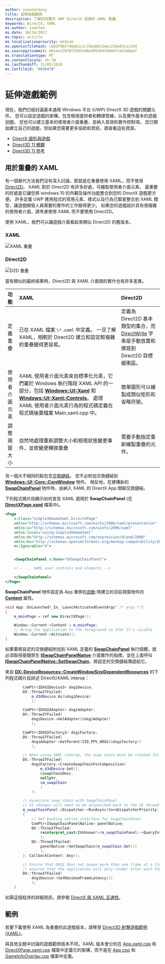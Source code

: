 ```yaml
---
author: joannaleecy
title: 延伸遊戲範例
description: 了解如何實作 UWP DirectX 遊戲的 XAML 重疊。
keywords: DirectX, XAML
ms.author: joanlee
ms.date: 10/24/2017
ms.topic: article
ms.localizationpriority: medium
ms.openlocfilehash: cb837965746eb1c2c7deab613eec239a83cac294
ms.sourcegitcommit: e814a13978f33654d8e995584f4b047cb53e0aef
ms.translationtype: MT
ms.contentlocale: zh-TW
ms.lasthandoff: 11/05/2018
ms.locfileid: "6036478"
---
```

# <a name="extend-the-game-sample"></a>延伸遊戲範例

現在，我們已經討論基本通用 Windows 平台 (UWP) DirectX 3D 遊戲的關鍵元件。 您可以設定遊戲的架構，包含檢視提供者和轉譯管線，以及實作基本的遊戲迴圈。 您也可以建立基本的使用者介面重疊，並納入音效和實作控制項。 您已開始建立自己的遊戲，但如果您需要更多協助和資訊，請查看這些資源。

-   [DirectX 圖形與遊戲](https://msdn.microsoft.com/library/windows/desktop/ee663274)
-   [Direct3D 11 概觀](https://msdn.microsoft.com/library/windows/desktop/ff476345)
-   [Direct3D 11 參考](https://msdn.microsoft.com/library/windows/desktop/ff476147)

## <a name="using-xaml-for-the-overlay"></a>用於重疊的 XAML


有一個替代方法我們沒有深入討論，那就是在重疊使用 XAML，而不使用 [Direct2D](https://msdn.microsoft.com/library/windows/desktop/dd370990)。 XAML 對於 Direct2D 有許多好處，可繪製使用者介面元素。 最重要的好處是它讓您將 windows 10 的外觀及操作功能整合到您的 DirectX 遊戲更方便。 許多定義 UWP 應用程式的常用元素、樣式以及行為已緊密整合到 XAML 模型，讓遊戲開發人員需要的實作的工作變得更少。 如果您的遊戲設計具有很複雜的使用者介面，請考慮使用 XAML 而不要使用 Direct2D。

使用 XAML，我們可以讓遊戲介面看起來類似 Direct2D 的舊版本。

### <a name="xaml"></a>XAML
![XAML 重疊](./images/simple-dx-game-extend-xaml.PNG)

### <a name="direct2d"></a>Direct2D
![D2D 重疊](./images/simple-dx-game-extend-d2d.PNG)

當有類似的最終結果時，Direct2D 與 XAML 介面間的實作也有許多差異。

功能 | XAML| Direct2D
:----------|:----------- | :-----------
定義重疊 | 已在 XAML 檔案 `\*.xaml` 中定義。 一旦了解 XAML，相較於 Direct2D 建立和設定較複雜的重疊變得更容易。| 定義為 Direct2D 基本類型的集合，而 [DirectWrite](https://msdn.microsoft.com/library/windows/desktop/dd368038) 字串是手動放置和撰寫到 Direct2D 目標緩衝區。 
使用者介面元素 | XAML 使用者介面元素來自標準化元素，它們屬於 Windows 執行階段 XAML API 的一部分，包括 [**Windows::UI::Xaml**](https://msdn.microsoft.com/library/windows/apps/br209045) 和 [**Windows::UI::Xaml::Controls**](https://msdn.microsoft.com/library/windows/apps/br227716)。 處理 XAML 使用者介面元素行為的程式碼定義在程式碼後置檔案 Main.xaml.cpp 中。 | 簡單圖形可以繪製成類似矩形和省略符號。
調整視窗大小 | 自然地處理重新調整大小和檢視狀態變更事件，並依變更轉換重疊 | 需要手動指定重新繪製重疊的元件。


另一個大不相同的點包含[交換鏈結](https://docs.microsoft.com/windows/uwp/graphics-concepts/swap-chains)。 您不必附加交換鏈結到 [**Windows::UI::Core::CoreWindow**](https://docs.microsoft.com/uwp/api/windows.ui.core.corewindow) 物件。 相反地，在建構新的 [**SwapChainPanel**](https://docs.microsoft.com/uwp/api/windows.ui.xaml.controls.swapchainpanel) 物件時，由納入 XAML 的 DirectX App 關聯交換鏈結。 

下列程式碼片段顯示如何宣告 XAML 適用於 **SwapChainPanel** (在 [**DirectXPage.xaml**](https://github.com/Microsoft/Windows-universal-samples/blob/6370138b150ca8a34ff86de376ab6408c5587f5d/Samples/Simple3DGameXaml/cpp/DirectXPage.xaml) 檔案中)。
```xml
<Page
    x:Class="Simple3DGameXaml.DirectXPage"
    xmlns="http://schemas.microsoft.com/winfx/2006/xaml/presentation"
    xmlns:x="http://schemas.microsoft.com/winfx/2006/xaml"
    xmlns:local="using:Simple3DGameXaml"
    xmlns:d="http://schemas.microsoft.com/expression/blend/2008"
    xmlns:mc="http://schemas.openxmlformats.org/markup-compatibility/2006"
    mc:Ignorable="d">


    <SwapChainPanel x:Name="DXSwapChainPanel">

    <!-- ... XAML user controls and elements -->

    </SwapChainPanel>
</Page>
```

**SwapChainPanel** 物件設定為 App 單例在[啟動](https://github.com/Microsoft/Windows-universal-samples/blob/6370138b150ca8a34ff86de376ab6408c5587f5d/Samples/Simple3DGameXaml/cpp/App.xaml.cpp#L45-L51) 時建立的目前視窗物件的 [**Content**](https://docs.microsoft.com/uwp/api/Windows.UI.Xaml.Window.Content) 屬性。

```cpp
void App::OnLaunched(_In_ LaunchActivatedEventArgs^ /* args */)
{
    m_mainPage = ref new DirectXPage();

    Window::Current->Content = m_mainPage;
    // Bring the application to the foreground so that it's visible
    Window::Current->Activate();
}
```


如果要將設定的交換鏈結附加到 XAML 定義的 [**SwapChainPanel**](https://docs.microsoft.com/uwp/api/Windows.UI.Xaml.Controls.SwapChainPanel) 執行個體，就必須取得基礎原生 [**ISwapChainPanelNative**](https://msdn.microsoft.com/library/dn302143) 介面實作的指標，並在上面呼叫 [**ISwapChainPanelNative::SetSwapChain**](https://msdn.microsoft.com/library/windows/desktop/dn302144)，將設定的交換鏈結傳遞給它。 

來自 [**DX::DeviceResources::CreateWindowSizeDependentResources**](https://github.com/Microsoft/Windows-universal-samples/blob/6370138b150ca8a34ff86de376ab6408c5587f5d/Samples/Simple3DGameXaml/cpp/Common/DeviceResources.cpp#L218-L521) 的下列程式碼片段詳述 DirectX/XAML interop：

```cpp
        ComPtr<IDXGIDevice3> dxgiDevice;
        DX::ThrowIfFailed(
            m_d3dDevice.As(&dxgiDevice)
            );

        ComPtr<IDXGIAdapter> dxgiAdapter;
        DX::ThrowIfFailed(
            dxgiDevice->GetAdapter(&dxgiAdapter)
            );

        ComPtr<IDXGIFactory2> dxgiFactory;
        DX::ThrowIfFailed(
            dxgiAdapter->GetParent(IID_PPV_ARGS(&dxgiFactory))
            );

        // When using XAML interop, the swap chain must be created for composition.
        DX::ThrowIfFailed(
            dxgiFactory->CreateSwapChainForComposition(
                m_d3dDevice.Get(),
                &swapChainDesc,
                nullptr,
                &m_swapChain
                )
            );

        // Associate swap chain with SwapChainPanel
        // UI changes will need to be dispatched back to the UI thread
        m_swapChainPanel->Dispatcher->RunAsync(CoreDispatcherPriority::High, ref new DispatchedHandler([=]()
        {
            // Get backing native interface for SwapChainPanel
            ComPtr<ISwapChainPanelNative> panelNative;
            DX::ThrowIfFailed(
                reinterpret_cast<IUnknown*>(m_swapChainPanel)->QueryInterface(IID_PPV_ARGS(&panelNative))
                );
            DX::ThrowIfFailed(
                panelNative->SetSwapChain(m_swapChain.Get())
                );
        }, CallbackContext::Any));

        // Ensure that DXGI does not queue more than one frame at a time. This both reduces latency and
        // ensures that the application will only render after each VSync, minimizing power consumption.
        DX::ThrowIfFailed(
            dxgiDevice->SetMaximumFrameLatency(1)
            );
    }
```

如需這個程序的詳細資訊，請參閱 [DirectX 與 XAML 互通性](directx-and-xaml-interop.md)。

## <a name="sample"></a>範例

若要下載使用 XAML 為重疊的此遊戲版本，請移至 [Direct3D 射擊遊戲範例 (XAML)](https://github.com/Microsoft/Windows-universal-samples/tree/master/Samples/Simple3DGameXaml)。


與其他主題中討論的遊戲範例版本不同，XAML 版本會分別在 [App.xaml.cpp](https://github.com/Microsoft/Windows-universal-samples/blob/6370138b150ca8a34ff86de376ab6408c5587f5d/Samples/Simple3DGameXaml/cpp/App.xaml.cpp) 和 [DirectXPage.xaml.cpp](https://github.com/Microsoft/Windows-universal-samples/blob/6370138b150ca8a34ff86de376ab6408c5587f5d/Samples/Simple3DGameXaml/cpp/DirectXPage.xaml.cpp) 檔案中定義它的架構，而不是在  [App.cpp](https://github.com/Microsoft/Windows-universal-samples/blob/6370138b150ca8a34ff86de376ab6408c5587f5d/Samples/Simple3DGameDX/cpp/App.cpp) 和 [GameInfoOverlay.cpp](https://github.com/Microsoft/Windows-universal-samples/blob/6370138b150ca8a34ff86de376ab6408c5587f5d/Samples/Simple3DGameDX/cpp/GameInfoOverlay.cpp) 檔案中定義。